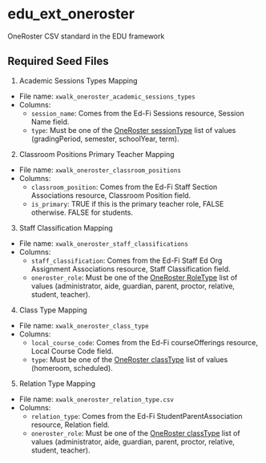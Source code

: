 # edu_ext_oneroster
OneRoster CSV standard in the EDU framework

## Required Seed Files
1. Academic Sessions Types Mapping
- File name: `xwalk_oneroster_academic_sessions_types`
- Columns:
  - `session_name`: Comes from the Ed-Fi Sessions resource, Session Name field.
  - `type`: Must be one of the [OneRoster sessionType](http://www.imsglobal.org/oneroster-v11-final-specification#_Toc480452027) list of values (gradingPeriod, semester, schoolYear, term).

2. Classroom Positions Primary Teacher Mapping
- File name: `xwalk_oneroster_classroom_positions`
- Columns:
  - `classroom_position`: Comes from the Ed-Fi Staff Section Associations resource, Classroom Position field.
  - `is_primary`: TRUE if this is the primary teacher role, FALSE otherwise. FALSE for students.

3. Staff Classification Mapping
- File name: `xwalk_oneroster_staff_classifications`
- Columns:
  - `staff_classification`: Comes from the Ed-Fi Staff Ed Org Assignment Associations resource, Staff Classification field.
  - `oneroster_role`: Must be one of the [OneRoster RoleType](http://www.imsglobal.org/oneroster-v11-final-specification#_Toc480452025) list of values (administrator, aide, guardian, parent, proctor, relative, student, teacher).
4. Class Type Mapping
- File name: `xwalk_oneroster_class_type`
- Columns:
  - `local_course_code`: Comes from the Ed-Fi courseOfferings resource, Local Course Code field.
  - `type`: Must be one of the [OneRoster classType](https://www.imsglobal.org/oneroster-v11-final-specification#_Toc480452021) list of values (homeroom, scheduled).

5. Relation Type Mapping
- File name: `xwalk_oneroster_relation_type.csv`
- Columns:
  - `relation_type`: Comes from the Ed-Fi StudentParentAssociation resource, Relation field.
  - `oneroster_role`: Must be one of the [OneRoster classType](https://www.imsglobal.org/oneroster-v11-final-specification#_Toc480452025) list of values (administrator, aide, guardian, parent, proctor, relative, student, teacher).